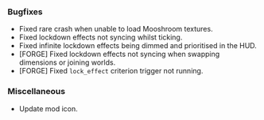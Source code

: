 ### Bugfixes
- Fixed rare crash when unable to load Mooshroom textures.
- Fixed lockdown effects not syncing whilst ticking.
- Fixed infinite lockdown effects being dimmed and prioritised in the HUD.
- [FORGE] Fixed lockdown effects not syncing when swapping dimensions or joining worlds.
- [FORGE] Fixed `lock_effect` criterion trigger not running.

### Miscellaneous
- Update mod icon.